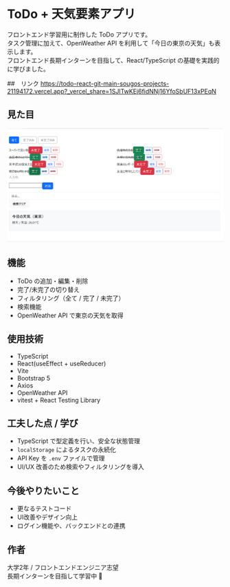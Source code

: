 # ToDo + 天気要素アプリ 

フロントエンド学習用に制作した ToDo アプリです。  
タスク管理に加えて、OpenWeather API を利用して「今日の東京の天気」も表示します。  
フロントエンド長期インターンを目指して、React/TypeScript の基礎を実践的に学びました。

##　リンク
https://todo-react-git-main-sougos-projects-21194172.vercel.app?_vercel_share=1SJlTwKEj6fidNNj16YfoSbUF13xPEqN

## 見た目
![スクリーンショット](./images/image.png)

## 機能
- ToDo の追加・編集・削除
- 完了/未完了の切り替え
- フィルタリング（全て / 完了 / 未完了）
- 検索機能
- OpenWeather API で東京の天気を取得

## 使用技術
- TypeScript
- React(useEffect + useReducer)
- Vite
- Bootstrap 5
- Axios
- OpenWeather API
- vitest + React Testing Library

## 工夫した点 / 学び
- TypeScript で型定義を行い、安全な状態管理
- `localStorage` によるタスクの永続化
- API Key を `.env` ファイルで管理
- UI/UX 改善のため検索やフィルタリングを導入

## 今後やりたいこと
- 更なるテストコード
- UI改善やデザイン向上
- ログイン機能や、バックエンドとの連携

## 作者
大学2年 / フロントエンドエンジニア志望  
長期インターンを目指して学習中 🚀
